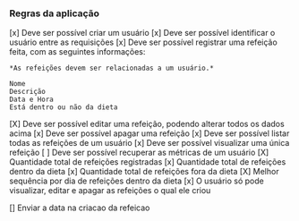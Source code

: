 ### Regras da aplicação

[x] Deve ser possível criar um usuário
[x] Deve ser possível identificar o usuário entre as requisições
[x] Deve ser possível registrar uma refeição feita, com as seguintes informações: 

    *As refeições devem ser relacionadas a um usuário.*
    
    Nome
    Descrição
    Data e Hora
    Está dentro ou não da dieta
[X] Deve ser possível editar uma refeição, podendo alterar todos os dados acima
[x] Deve ser possível apagar uma refeição
[x] Deve ser possível listar todas as refeições de um usuário
[x] Deve ser possível visualizar uma única refeição
[ ] Deve ser possível recuperar as métricas de um usuário
    [X] Quantidade total de refeições registradas
    [x] Quantidade total de refeições dentro da dieta
    [x] Quantidade total de refeições fora da dieta
    [X] Melhor sequência por dia de refeições dentro da dieta
[x] O usuário só pode visualizar, editar e apagar as refeições o qual ele criou


[] Enviar a data na criacao da refeicao